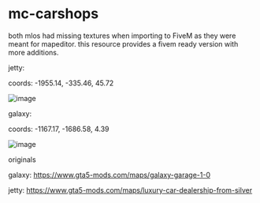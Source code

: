 # mc-carshops


both mlos had missing textures when importing to FiveM as they were meant for mapeditor. this resource provides a fivem ready version with more additions.




jetty: 

coords: -1955.14, -335.46, 45.72

![image](https://github.com/VESTALLICA/mc-carshops/assets/147888622/fbea9a0d-dd1e-493d-9926-7eb701620c1d)

galaxy:

coords: -1167.17, -1686.58, 4.39

![image](https://github.com/VESTALLICA/mc-carshops/assets/147888622/9d9185f9-0c18-4ea3-9e34-c0453c65920b)










originals

galaxy: https://www.gta5-mods.com/maps/galaxy-garage-1-0

jetty: https://www.gta5-mods.com/maps/luxury-car-dealership-from-silver
